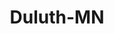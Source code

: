 ---
title: Duluth-MN
slug: duluth-mn
f_state:
- cms/state/minnesota.md
f_locations:
- cms/payday-loan/b-z-cash-5092.md
- cms/payday-loan/chex-1-service-inc-14922.md
- cms/payday-loan/dwd-ii-corp-16190.md
- cms/payday-loan/ecollect-inc-16700.md
- cms/payday-loan/merchant-credit-card-solutions-inc-20780.md
- cms/payday-loan/money-xchange-21811.md
- cms/payday-loan/pawnamerica-23498.md
- cms/payday-loan/th-e-title-loan-company-27634.md
updated-on: '2024-05-30T13:41:28.615Z'
created-on: '2024-05-30T13:41:28.615Z'
published-on: '2024-05-30T13:54:32.469Z'
f_city: Duluth
layout: '[city].html'
tags: city
---